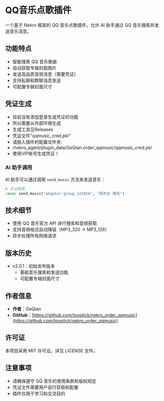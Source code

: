 # QQ音乐点歌插件

一个基于 Nekro 框架的 QQ 音乐点歌插件，允许 AI 助手通过 QQ 音乐搜索并发送音乐消息。

## 功能特点

- 智能搜索 QQ 音乐歌曲
- 自动获取专辑封面图片
- 发送高品质音频消息（需要凭证）
- 支持私聊和群聊消息发送
- 可配置专辑封面尺寸

## 凭证生成

- 目前没有添加登录生成凭证的功能
- 所以需要从外部环境生成
- 生成工具见Releases
- 凭证文件"qqmusic_cred.pkl"
- 请放入插件的配置文件夹:
- /nekro_agent/plugin_data/GeQian.order_qqmusic/qqmusic_cred.pkl
- 使用VIP账号生成凭证！

### AI 助手调用

AI 助手可以通过调用 `send_music` 方法来发送音乐：

```python
# 手动使用
/exec send_music("adapter-group_123456", "周杰伦 晴天")
```

## 技术细节

- 使用 QQ 音乐官方 API 进行搜索和音频获取
- 支持音频格式自动降级（MP3_320 → MP3_128）
- 异步处理所有网络请求

## 版本历史

- v2.0.1：初始发布版本
  - 基础音乐搜索和发送功能
  - 可配置专辑封面尺寸

## 作者信息

- **作者**：GeQian
- **GitHub**：[https://github.com/tooplick/nekro_order_qqmusic](https://github.com/tooplick/nekro_order_qqmusic)

## 许可证

本项目采用 MIT 许可证。详见 LICENSE 文件。

## 注意事项

- 请确保遵守 QQ 音乐的使用条款和版权规定
- 凭证文件需要用户自行获取和配置
- 插件仅用于学习和交流目的
